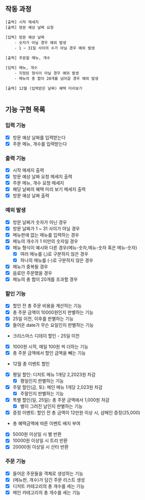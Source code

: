 ## 작동 과정

```
[출력] 시작 메세지
[출력] 방문 예상 날짜 요청
   
[입력] 방문 예상 날짜
    - 숫자가 아닐 경우 예외 발생
    - 1 ~ 31일 사이의 수가 아닐 경우 예외 발생

[출력] 주문할 메뉴, 개수

[입력] 메뉴, 개수
    - 지정된 형식이 아닐 경우 예외 발생
    - 메뉴의 총 합이 20개를 넘어갈 경우 예외 발생

[출력] 12월 (입력받은 날짜) 혜택 미리보기
 
```

## 기능 구현 목록

### 입력 기능

- [x] 방문 예상 날짜를 입력받는다
- [x] 주문 메뉴, 개수를 입력받는다

### 출력 기능

- [x] 시작 메세지 출력
- [x] 방문 예상 날짜 요청 메세지 출력
- [x] 주문 메뉴, 개수 요청 메세지
- [x] 해당 날짜의 혜택 미리 보기 메세지 출력
- [x] 방문 예상 날짜 출력

### 예외 발생

- [x] 방문 날짜가 숫자가 아닌 경우
- [x] 방문 날짜가 1 ~ 31 사이가 아닐 경우
- [x] 메뉴판에 없는 메뉴를 입력하는 경우
- [x] 메뉴의 개수가 1 미만의 숫자일 경우
- [x] 메뉴 형식이 예시와 다른 경우(메뉴-숫자,메뉴-숫자 혹은 메뉴-숫자)
    - [x] 여러 메뉴를 (,)로 구분하지 않은 경우
    - [x] 하나의 메뉴를 (-)로 구분하지 않은 경우
- [x] 메뉴가 중복될 경우
- [x] 음료만 주문했을 경우
- [x] 메뉴의 총 합이 20개를 초과할 경우

### 할인 기능

- [x] 할인 전 총 주문 비용을 계산하는 기능
- [x] 총 주문 금액이 10000원인지 판별하는 기능
- [x] 25일 이전, 이후를 판별하는 기능
- [x] 들어온 date가 무슨 요일인지 판별하는 기능

- 크리스마스 디데이 할인 - 25일 이전
- [x] 1000원 시작, 매일 100원 씩 더하는 기능
- [x] 총 주문 금액에서 할인 금액을 빼는 기능

- 12월 총 이벤트 할인
- [x] 평일 할인: 디저트 메뉴 1개당 2,2023원 차감
    - [x] 평일인지 판별하는 기능
- [x] 주말 할인(금, 토): 메인 메뉴 1개당 2,023원 차감
    - [x] 주말인지 판별하는 기능
- [x] 특별 할인(일, 25일): 총 주문 금액에서 1,000원 차감
    - [x] 별이 그려진 날인지 판별하는 기능
- [x] 증정 이벤트: 할인 전 총 금액이 12만원 이상 시, 샴페인 증정(25,000)

- 총 혜택금액에 따른 이벤트 배지 부여
- [x] 5000원 이상일 시 별 반환
- [x] 10000원 이상일 시 트리 반환
- [x] 20000원 이상일 시 산타 반환

### 주문 기능

- [x] 들어온 주문들을 객체로 생성하는 기능
- [x] (메뉴판, 개수)가 담긴 주문 리스트 생성
- [x] 디저트 카테고리의 총 개수를 세는 기능
- [x] 메인 카테고리의 총 개수를 세는 기능
